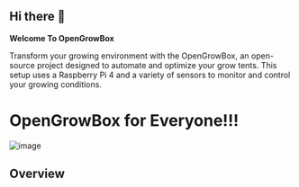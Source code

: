 ## Hi there 👋
**Welcome To OpenGrowBox**

Transform your growing environment with the OpenGrowBox, an open-source project designed to automate and optimize your grow tents. This setup uses a Raspberry Pi 4 and a variety of sensors to monitor and control your growing conditions.

# OpenGrowBox for Everyone!!!
![image](https://github.com/OpenGrowBox/OpenGrowBox/assets/170749418/f0598a24-5961-43bf-93d0-b7042d4ef2b0)

## Overview
<!--



🙋‍♀️ A short introduction - what is your organization all about?
🌈 Contribution guidelines - how can the community get involved?
👩‍💻 Useful resources - where can the community find your docs? Is there anything else the community should know?
🍿 Fun facts - what does your team eat for breakfast?
🧙 Remember, you can do mighty things with the power of [Markdown](https://docs.github.com/github/writing-on-github/getting-started-with-writing-and-formatting-on-github/basic-writing-and-formatting-syntax)
-->


